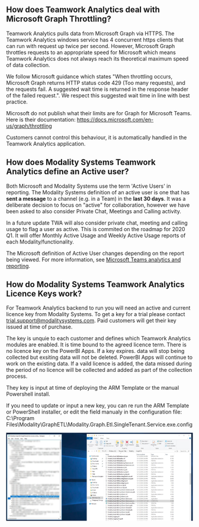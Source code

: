 ## How does Teamwork Analytics deal with Microsoft Graph Throttling?

Teamwork Analytics pulls data from Microsoft Graph via HTTPS. The Teamwork Analytics windows service has 4 concurrent https clients that can run with request up twice per second. However, Microsoft Graph throttles requests to an appropriate speed for Microsoft which means Teamwork Analytics does not always reach its theoretical maximum speed of data collection.

We follow Microsoft guidance which states "When throttling occurs, Microsoft Graph returns HTTP status code 429 (Too many requests), and the requests fail. A suggested wait time is returned in the response header of the failed request.". We respect this suggested wait time in line with best practice.

Microsoft do not publish what their limits are for Graph for Microsoft Teams. Here is their documentation: https://docs.microsoft.com/en-us/graph/throttling

Customers cannot control this behaviour, it is automatically handled in the Teamwork Analytics application.

## How does Modality Systems Teamwork Analytics define an Active user?

Both Microsoft and Modality Systems use the term 'Active Users' in reporting. The Modality Systems definition of an active user is one that has **sent a message** to a channel (e.g. in a Team) in the **last 30 days**. It was a deliberate decision to focus on "active" for collaboration, however we have been asked to also consider Private Chat, Meetings and Calling activity.

In a future update TWA will also consider private chat, meeting and calling usage to flag a user as active. This is commited on the roadmap for 2020 Q1. It will offer Monthly Active Usage and Weekly Active Usage reports of each Modality/functionality.

The Microsoft definition of Active User changes depending on the report being viewed. For more information, see [Microsoft Teams analytics and reporting](https://docs.microsoft.com/en-us/microsoftteams/teams-analytics-and-reports/teams-reporting-reference).

## How do Modality Systems Teamwork Analytics Licence Keys work?

For Teamwork Analytics backend to run you will need an active and current licence key from Modality Systems. To get a key for a trial please contact trial.support@modalitysystems.com. Paid customers will get their key issued at time of purchase.

The key is unquie to each customer and defines which Teamwork Analytics modules are enabled. It is time bound to the agreed licence term. There is no licence key on the PowerBI Apps. If a key expires. data will stop being collected but exsiting data will not be deleted. PowerBI Apps will continue to work on the existing data. If a vaild licence is added, the data missed during the period of no licence will be collected and added as part of the collection process.

They key is input at time of deploying the ARM Template or the manual Powershell install.

If you need to update or input a new key, you can re run the ARM Template or PowerShell installer, or edit the field manualy in the configuration file: C:\Program Files\Modality\GraphETL\Modality.Graph.Etl.SingleTenant.Service.exe.config

![TWA Licence Key](images/TWAKey.png)


